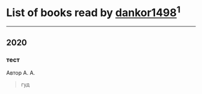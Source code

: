 # List of books read by [dankor1498](https://plus.google.com/u/0/115840544194890627090/)<sup>1</sup>
---

## 2020

### тест
Автор А. А.
> гуд



